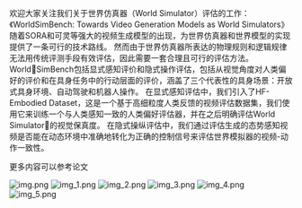 欢迎大家关注我们关于世界仿真器（World Simulator）评估的工作：《WorldSimBench: Towards Video Generation Models as World
Simulators》
随着SORA和可灵等强大的视频生成模型的出现，为世界仿真器和世界模型的实现提供了一条可行的技术路线。
然而由于世界仿真器所表达的物理规则和逻辑规律无法用传统评测手段有效评估，因此需要一套合理且可行的评估方法。
WorldSimBench包括显式感知评价和隐式操作评估，包括从视觉角度对人类偏好的评价和在具身任务中的行动层面的评价，涵盖了三个代表性的具身场景：开放式具身环境、自动驾驶和机器人操作。
在显式感知评估中，我们引入了HF-Embodied Dataset，这是一个基于高细粒度人类反馈的视频评估数据集，我们使用它来训练一个与人类感知一致的人类偏好评估器，并在之后明确评估World
Simulator的视觉保真度。
在隐式操纵评估中，我们通过评估生成的态势感知视频是否能在动态环境中准确地转化为正确的控制信号来评估世界模拟器的视频-动作一致性。

更多内容可以参考论文

![img.png](../../1/assests/screenshot/screenshotBy12302024/img_0.png)
![img_1.png](../../1/assests/screenshot/screenshotBy12302024/img_1.png)
![img_2.png](../../1/assests/screenshot/screenshotBy12302024/img_2.png)
![img_3.png](../../1/assests/screenshot/screenshotBy12302024/img_3.png)
![img_4.png](../../1/assests/screenshot/screenshotBy12302024/img_4.png)
![img_5.png](../../1/assests/screenshot/screenshotBy12302024/img_5.png)